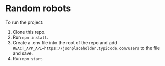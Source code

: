 # Random robots

To run the project:

1. Clone this repo.
2. Run `npm install`.
3. Create a .env file into the root of the repo and add `REACT_APP_API=https://jsonplaceholder.typicode.com/users` to the file and save.
4. Run `npm start`.
